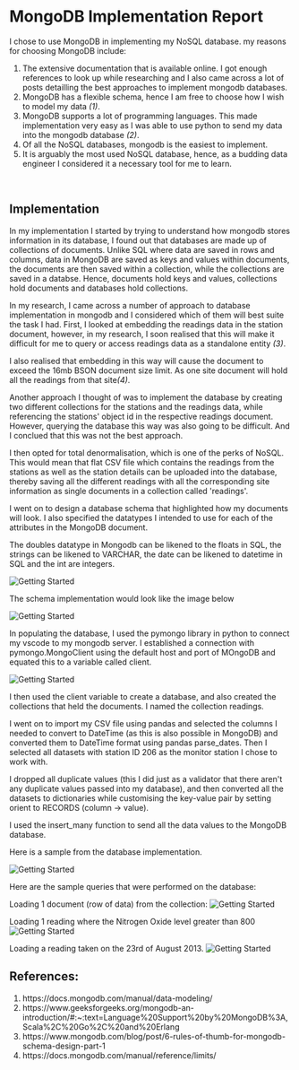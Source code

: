 # **MongoDB Implementation Report**

I chose to use MongoDB in implementing my NoSQL database. my reasons for choosing MongoDB include: 

<ol>
<li> The extensive documentation that is available online. I got enough references to look up while researching and I also came across a lot of posts detailling the best approaches to implement mongodb databases. 
<li> MongoDB has a flexible schema, hence I am free to  choose how I wish to model my data <em>(1)</em>.
<li> MongoDB  supports a lot of programming languages. This made implementation very easy as I was able to use python to send my data into the mongodb database <em>(2)</em>.
<li> Of all the NoSQL databases, mongodb is the easiest to implement.
<li> It is arguably the most used NoSQL database, hence, as a budding data engineer I considered it a necessary tool for me to learn. 
</ol>

</br>

## **Implementation**

In my implementation I started by trying to understand how mongodb stores information in its database, I found out that databases are made up of collections of documents. Unlike SQL where data are saved in rows and columns, data in MongoDB are saved as keys and values within documents, the documents are then saved within a collection, while the collections are saved in a databse. Hence, documents hold keys and values, collections hold documents and databases hold collections.

In my research, I came across a number of approach to database implementation in mongodb and I considered which of them will best suite the task I had. First, I looked at embedding the readings data in the station document, however, in my research, I soon realised that this will make it difficult for me to query or access readings data as a standalone entity <em>(3)</em>.  

I also realised that embedding in this way will cause the document to exceed the 16mb BSON document size limit. As one site document will hold all the readings from that site<em>(4)</em>.

Another approach I thought of was to implement the database by creating two different collections for the stations and the readings data, while referencing the stations' object id in the respective readings document. However, querying the database this way was also going to be difficult. And I conclued that this was not the best approach.

I then opted for total denormalisation, which is one of the perks of NoSQL. This would mean that flat CSV file which contains the readings from the stations as well as the station details can be uploaded into the database, thereby saving all the different readings with all the corresponding site information as single documents in a collection called 'readings'. 

I went on to design a database schema that highlighted how my documents will look. I also specified the datatypes I intended to use for each of the attributes in the MongoDB document. 

The doubles datatype in Mongodb can be likened to the floats in SQL, the strings can be likened to VARCHAR, the date can be likened to datetime in SQL and the int are integers.

![Getting Started](mongodb_images/mongodb_schema.png)

The schema implementation would look like the image below

![Getting Started](mongodb_images/sample_schema_implementation.png)

In populating the database, I used the pymongo library in python to connect my vscode to my mongodb server. I established a connection with pymongo.MongoClient using the default host and port of MOngoDB and equated this to a variable called client.  

![Getting Started](mongodb_images/python_script.png)

I then used the client variable to create a database, and also created the collections that held the documents. I named the collection readings.  

I went on to import my CSV file using pandas and selected the columns I needed to convert to DateTime (as this is also possible in MongoDB) and converted them to DateTime format using pandas parse_dates. Then I selected all datasets with station ID 206 as the monitor station I chose to work with. 

I dropped all duplicate values (this I did just as a validator that there aren't any duplicate values passed into my database), and then converted all the datasets to dictionaries while customising the key-value pair by setting orient to RECORDS (column -> value). 

I used the insert_many function to send all the data values to the MongoDB database. 

Here is a sample from the database implementation. 

![Getting Started](mongodb_images/mongodb_documents.PNG)


Here are the sample queries that were performed on the database: 

Loading 1 document (row of data) from the collection:
![Getting Started](mongodb_images/DB_Queries.PNG)

Loading 1 reading where the Nitrogen Oxide level greater than 800
![Getting Started](mongodb_images/DB_Queries2.PNG)

Loading a reading taken on the 23rd of August 2013. 
![Getting Started](mongodb_images/DB_Queries3.PNG)



## References: 
<ol>
<li> https://docs.mongodb.com/manual/data-modeling/ </li>
<li> https://www.geeksforgeeks.org/mongodb-an-introduction/#:~:text=Language%20Support%20by%20MongoDB%3A,Scala%2C%20Go%2C%20and%20Erlang </li>
<li> https://www.mongodb.com/blog/post/6-rules-of-thumb-for-mongodb-schema-design-part-1 </li>
<li> https://docs.mongodb.com/manual/reference/limits/ </li>

</ol>



